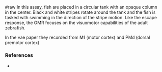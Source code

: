 #raw 
In this assay, fish are placed in a circular tank with an opaque column in the center. Black and white stripes rotate around the tank and the fish is tasked with swimming in the direction of the stripe motion. Like the escape response, the OMR focuses on the visuomotor capabilities of the adult zebrafish. 

In the vae paper they recorded from M1 (motor cortex) and PMd (dorsal premotor cortex)

### References
- 